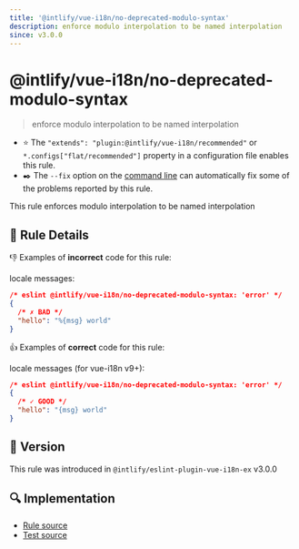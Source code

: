 ```yaml
---
title: '@intlify/vue-i18n/no-deprecated-modulo-syntax'
description: enforce modulo interpolation to be named interpolation
since: v3.0.0
---
```


# @intlify/vue-i18n/no-deprecated-modulo-syntax

> enforce modulo interpolation to be named interpolation

- :star: The `"extends": "plugin:@intlify/vue-i18n/recommended"` or `*.configs["flat/recommended"]` property in a configuration file enables this rule.
- :black_nib:️ The `--fix` option on the [command line](http://eslint.org/docs/user-guide/command-line-interface#fix) can automatically fix some of the problems reported by this rule.

This rule enforces modulo interpolation to be named interpolation

## :book: Rule Details

:-1: Examples of **incorrect** code for this rule:

locale messages:

<eslint-code-block fix language="json">

```json
/* eslint @intlify/vue-i18n/no-deprecated-modulo-syntax: 'error' */
{
  /* ✗ BAD */
  "hello": "%{msg} world"
}
```

</eslint-code-block>

:+1: Examples of **correct** code for this rule:

locale messages (for vue-i18n v9+):

<eslint-code-block fix message-syntax-version="^9" language="json">

```json
/* eslint @intlify/vue-i18n/no-deprecated-modulo-syntax: 'error' */
{
  /* ✓ GOOD */
  "hello": "{msg} world"
}
```

</eslint-code-block>

## :rocket: Version

This rule was introduced in `@intlify/eslint-plugin-vue-i18n-ex` v3.0.0

## :mag: Implementation

- [Rule source](https://github.com/intlify/eslint-plugin-vue-i18n-ex/blob/master/lib/rules/no-deprecated-modulo-syntax.ts)
- [Test source](https://github.com/intlify/eslint-plugin-vue-i18n-ex/tree/master/tests/lib/rules/no-deprecated-modulo-syntax.ts)

